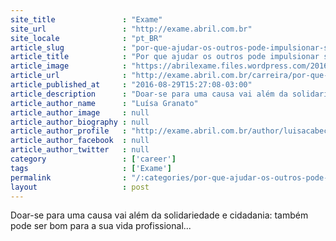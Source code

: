```yaml
---
site_title               : "Exame"
site_url                 : "http://exame.abril.com.br"
site_locale              : "pt_BR"
article_slug             : "por-que-ajudar-os-outros-pode-impulsionar-sua-carreira"
article_title            : "Por que ajudar os outros pode impulsionar sua carreira"
article_image            : "https://abrilexame.files.wordpress.com/2016/09/size_960_16_9_trabalho-voluntario.jpg?quality=70&strip=all&w=960"
article_url              : "http://exame.abril.com.br/carreira/por-que-ajudar-os-outros-pode-impulsionar-sua-carreira/"
article_published_at     : "2016-08-29T15:27:08-03:00"
article_description      : "Doar-se para uma causa vai além da solidariedade e cidadania: também pode ser bom para a sua vida profissional..."
article_author_name      : "Luísa Granato"
article_author_image     : null
article_author_biography : null
article_author_profile   : "http://exame.abril.com.br/author/luisacabeceiro/"
article_author_facebook  : null
article_author_twitter   : null
category                 : ['career']
tags                     : ['Exame']
permalink                : "/:categories/por-que-ajudar-os-outros-pode-impulsionar-sua-carreira/"
layout                   : post
---
```


Doar-se para uma causa vai além da solidariedade e cidadania: também pode ser bom para a sua vida profissional...
